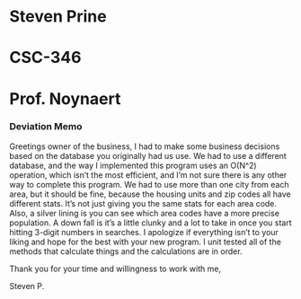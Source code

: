 # Steven Prine
# CSC-346
# Prof. Noynaert	

### Deviation Memo

  Greetings owner of the business, I had to make some business decisions based on the database you originally had us use. We had to use a different database, and the way I implemented this program uses an O(N^2) operation, which isn’t the most efficient, and I’m not sure there is any other way to complete this program. We had to use more than one city from each area, but it should be fine, because the housing units and zip codes all have different stats. It’s not just giving you the same stats for each area code. Also, a silver lining is you can see which area codes have a more precise population.  A down fall is it’s a little clunky and a lot to take in once you start hitting 3-digit numbers in searches. I apologize if everything isn’t to your liking and hope for the best with your new program. I unit tested all of the methods that calculate things and the calculations are in order.

Thank you for your time and willingness to work with me,

Steven P.
